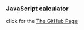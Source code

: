### JavaScript calculator
click for the [The GitHub Page](https://catherinenjenga.github.io/JavaScript_calculator/)
